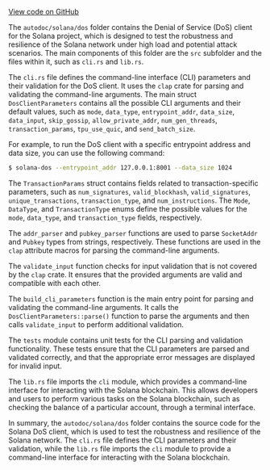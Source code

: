 [View code on GitHub](https://github.com/solana-labs/solana/tree/master/na/dos)

The `autodoc/solana/dos` folder contains the Denial of Service (DoS) client for the Solana project, which is designed to test the robustness and resilience of the Solana network under high load and potential attack scenarios. The main components of this folder are the `src` subfolder and the files within it, such as `cli.rs` and `lib.rs`.

The `cli.rs` file defines the command-line interface (CLI) parameters and their validation for the DoS client. It uses the `clap` crate for parsing and validating the command-line arguments. The main struct `DosClientParameters` contains all the possible CLI arguments and their default values, such as `mode`, `data_type`, `entrypoint_addr`, `data_size`, `data_input`, `skip_gossip`, `allow_private_addr`, `num_gen_threads`, `transaction_params`, `tpu_use_quic`, and `send_batch_size`.

For example, to run the DoS client with a specific entrypoint address and data size, you can use the following command:

```bash
$ solana-dos --entrypoint_addr 127.0.0.1:8001 --data_size 1024
```

The `TransactionParams` struct contains fields related to transaction-specific parameters, such as `num_signatures`, `valid_blockhash`, `valid_signatures`, `unique_transactions`, `transaction_type`, and `num_instructions`. The `Mode`, `DataType`, and `TransactionType` enums define the possible values for the `mode`, `data_type`, and `transaction_type` fields, respectively.

The `addr_parser` and `pubkey_parser` functions are used to parse `SocketAddr` and `Pubkey` types from strings, respectively. These functions are used in the `clap` attribute macros for parsing the command-line arguments.

The `validate_input` function checks for input validation that is not covered by the `clap` crate. It ensures that the provided arguments are valid and compatible with each other.

The `build_cli_parameters` function is the main entry point for parsing and validating the command-line arguments. It calls the `DosClientParameters::parse()` function to parse the arguments and then calls `validate_input` to perform additional validation.

The `tests` module contains unit tests for the CLI parsing and validation functionality. These tests ensure that the CLI parameters are parsed and validated correctly, and that the appropriate error messages are displayed for invalid input.

The `lib.rs` file imports the `cli` module, which provides a command-line interface for interacting with the Solana blockchain. This allows developers and users to perform various tasks on the Solana blockchain, such as checking the balance of a particular account, through a terminal interface.

In summary, the `autodoc/solana/dos` folder contains the source code for the Solana DoS client, which is used to test the robustness and resilience of the Solana network. The `cli.rs` file defines the CLI parameters and their validation, while the `lib.rs` file imports the `cli` module to provide a command-line interface for interacting with the Solana blockchain.
